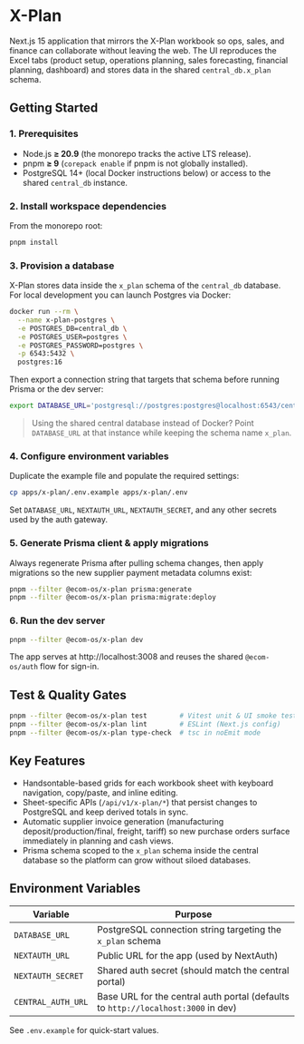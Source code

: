 # X-Plan

Next.js 15 application that mirrors the X-Plan workbook so ops, sales, and finance can collaborate without leaving the web. The UI reproduces the Excel tabs (product setup, operations planning, sales forecasting, financial planning, dashboard) and stores data in the shared `central_db.x_plan` schema.

## Getting Started

### 1. Prerequisites

- Node.js **≥ 20.9** (the monorepo tracks the active LTS release).
- pnpm **≥ 9** (`corepack enable` if pnpm is not globally installed).
- PostgreSQL 14+ (local Docker instructions below) or access to the shared `central_db` instance.

### 2. Install workspace dependencies

From the monorepo root:

```bash
pnpm install
```

### 3. Provision a database

X-Plan stores data inside the `x_plan` schema of the `central_db` database. For local development you can launch Postgres via Docker:

```bash
docker run --rm \
  --name x-plan-postgres \
  -e POSTGRES_DB=central_db \
  -e POSTGRES_USER=postgres \
  -e POSTGRES_PASSWORD=postgres \
  -p 6543:5432 \
  postgres:16
```

Then export a connection string that targets that schema before running Prisma or the dev server:

```bash
export DATABASE_URL='postgresql://postgres:postgres@localhost:6543/central_db?schema=x_plan'
```

> Using the shared central database instead of Docker? Point `DATABASE_URL` at that instance while keeping the schema name `x_plan`.

### 4. Configure environment variables

Duplicate the example file and populate the required settings:

```bash
cp apps/x-plan/.env.example apps/x-plan/.env
```

Set `DATABASE_URL`, `NEXTAUTH_URL`, `NEXTAUTH_SECRET`, and any other secrets used by the auth gateway.

### 5. Generate Prisma client & apply migrations

Always regenerate Prisma after pulling schema changes, then apply migrations so the new supplier payment metadata columns exist:

```bash
pnpm --filter @ecom-os/x-plan prisma:generate
pnpm --filter @ecom-os/x-plan prisma:migrate:deploy
```

### 6. Run the dev server

```bash
pnpm --filter @ecom-os/x-plan dev
```

The app serves at http://localhost:3008 and reuses the shared `@ecom-os/auth` flow for sign-in.

## Test & Quality Gates

```bash
pnpm --filter @ecom-os/x-plan test        # Vitest unit & UI smoke tests
pnpm --filter @ecom-os/x-plan lint        # ESLint (Next.js config)
pnpm --filter @ecom-os/x-plan type-check  # tsc in noEmit mode
```

## Key Features

- Handsontable-based grids for each workbook sheet with keyboard navigation, copy/paste, and inline editing.
- Sheet-specific APIs (`/api/v1/x-plan/*`) that persist changes to PostgreSQL and keep derived totals in sync.
- Automatic supplier invoice generation (manufacturing deposit/production/final, freight, tariff) so new purchase orders surface immediately in planning and cash views.
- Prisma schema scoped to the `x_plan` schema inside the central database so the platform can grow without siloed databases.

## Environment Variables

| Variable | Purpose |
| --- | --- |
| `DATABASE_URL` | PostgreSQL connection string targeting the `x_plan` schema |
| `NEXTAUTH_URL` | Public URL for the app (used by NextAuth) |
| `NEXTAUTH_SECRET` | Shared auth secret (should match the central portal) |
| `CENTRAL_AUTH_URL` | Base URL for the central auth portal (defaults to `http://localhost:3000` in dev) |

See `.env.example` for quick-start values.
